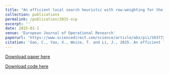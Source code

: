 ```yaml
---
title: "An efficient local search heuristic with row-weighting for the unicost set covering problem"
collection: publications
permalink: /publication/2015-scp
excerpt: ''
date: 2015-01-1
venue: 'European Journal of Operational Research'
paperurl: 'https://www.sciencedirect.com/science/article/abs/pii/S0377221715004282'
citation: 'Gao, C., Yao, X., Weise, T. and Li, J., 2015. An efficient local search heuristic with row weighting for the unicost set covering problem. European Journal of Operational Research, 246(3), pp.750-761.'
---
```


[Download paper here](/files/RWLS.pdf)

[Download code here](/files/scp.zip)
